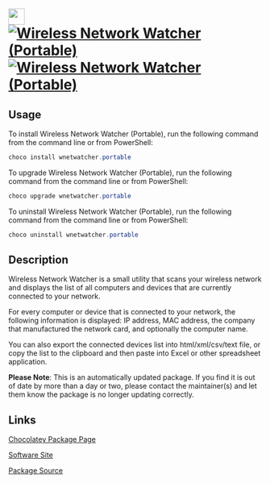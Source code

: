 ﻿# <img src="https://cdn.jsdelivr.net/gh/mkevenaar/chocolatey-packages@72d4273ca59988b456ffc543827642170797aeef/icons/wnetwatcher.png" width="32" height="32"/> [![Wireless Network Watcher (Portable)](https://img.shields.io/chocolatey/v/wnetwatcher.portable.svg?label=Wireless+Network+Watcher+(Portable))](https://chocolatey.org/packages/wnetwatcher.portable) [![Wireless Network Watcher (Portable)](https://img.shields.io/chocolatey/dt/wnetwatcher.portable.svg)](https://chocolatey.org/packages/wnetwatcher.portable)

## Usage

To install Wireless Network Watcher (Portable), run the following command from the command line or from PowerShell:

```powershell
choco install wnetwatcher.portable
```

To upgrade Wireless Network Watcher (Portable), run the following command from the command line or from PowerShell:

```powershell
choco upgrade wnetwatcher.portable
```

To uninstall Wireless Network Watcher (Portable), run the following command from the command line or from PowerShell:

```powershell
choco uninstall wnetwatcher.portable
```

## Description

Wireless Network Watcher is a small utility that scans your wireless network and displays the list of all computers and devices that are currently connected to your network.

For every computer or device that is connected to your network, the following information is displayed: IP address, MAC address, the company that manufactured the network card, and optionally the computer name.

You can also export the connected devices list into html/xml/csv/text file, or copy the list to the clipboard and then paste into Excel or other spreadsheet application.

**Please Note**: This is an automatically updated package. If you find it is
out of date by more than a day or two, please contact the maintainer(s) and
let them know the package is no longer updating correctly.


## Links

[Chocolatey Package Page](https://chocolatey.org/packages/wnetwatcher.portable)

[Software Site](http://www.nirsoft.net/utils/wireless_network_watcher.html)

[Package Source](https://github.com/mkevenaar/chocolatey-packages/tree/master/automatic/wnetwatcher.portable)

